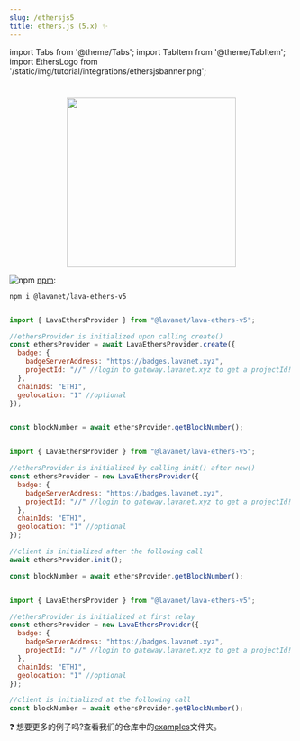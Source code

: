 ```yaml
---
slug: /ethersjs5
title: ethers.js (5.x) ✨
---
```


import Tabs from '@theme/Tabs';
import TabItem from '@theme/TabItem';
import EthersLogo from '/static/img/tutorial/integrations/ethersjsbanner.png';


# 

<center>
<img src={EthersLogo} width="300"/>
</center>


![npm](/img/npm_favicon.ico) [npm](https://www.npmjs.com/package/@lavanet/lava-ethers-v5):

```
npm i @lavanet/lava-ethers-v5
```

<Tabs>
<TabItem value='ethers5-create' label='create()'>



```javascript

import { LavaEthersProvider } from "@lavanet/lava-ethers-v5";

//ethersProvider is initialized upon calling create()
const ethersProvider = await LavaEthersProvider.create({
  badge: {
    badgeServerAddress: "https://badges.lavanet.xyz",
    projectId: "//" //login to gateway.lavanet.xyz to get a projectId!
  },  
  chainIds: "ETH1",
  geolocation: "1" //optional
});


const blockNumber = await ethersProvider.getBlockNumber();

```

</TabItem>

<TabItem value='ethers5-init' label='new() ...init()'>

```javascript

import { LavaEthersProvider } from "@lavanet/lava-ethers-v5";

//ethersProvider is initialized by calling init() after new()
const ethersProvider = new LavaEthersProvider({
  badge: {
    badgeServerAddress: "https://badges.lavanet.xyz",
    projectId: "//" //login to gateway.lavanet.xyz to get a projectId!
  },  
  chainIds: "ETH1",
  geolocation: "1" //optional
});

//client is initialized after the following call
await ethersProvider.init();

const blockNumber = await ethersProvider.getBlockNumber();

```

</TabItem>

<TabItem value='ethers5-lazy-init' label='new() ...relay'>

```javascript

import { LavaEthersProvider } from "@lavanet/lava-ethers-v5";

//ethersProvider is initialized at first relay
const ethersProvider = new LavaEthersProvider({
  badge: {
    badgeServerAddress: "https://badges.lavanet.xyz",
    projectId: "//" //login to gateway.lavanet.xyz to get a projectId!
  },  
  chainIds: "ETH1",
  geolocation: "1" //optional
});

//client is initialized at the following call
const blockNumber = await ethersProvider.getBlockNumber();

```

</TabItem>

</Tabs>

❓ 想要更多的例子吗?查看我们的仓库中的[examples](https://github.com/lavanet/lava-sdk-providers/tree/main/ethersjs/v5/examples)文件夹。